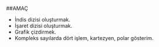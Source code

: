 ##AMAÇ
 - İndis dizisi oluşturmak.
 - İşaret dizisi oluşturmak.
 - Grafik çizdirmek.
 - Kompleks sayılarda dört işlem, kartezyen, polar gösterim.

